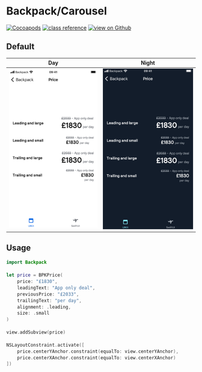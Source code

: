 # Backpack/Carousel

[![Cocoapods](https://img.shields.io/cocoapods/v/Backpack.svg?style=flat)](https://cocoapods.org/pods/Backpack)
[![class reference](https://img.shields.io/badge/Class%20reference-iOS-blue)](https://backpack.github.io/ios/versions/latest/uikit/Classes/BPKPrice.html)
[![view on Github](https://img.shields.io/badge/Source%20code-GitHub-lightgrey)](https://github.com/Skyscanner/backpack-ios/tree/main/Backpack/Price)

## Default
| Day | Night |
| --- | --- |
| <img src="https://raw.githubusercontent.com/Skyscanner/backpack-ios/main/screenshots/iPhone%208-Price___default_lm.png" alt="" width="375" /> | <img src="https://raw.githubusercontent.com/Skyscanner/backpack-ios/main/screenshots/iPhone%208-Price___default_dm.png" alt="" width="375" /> |

## Usage
 
```swift
import Backpack

let price = BPKPrice(
    price: "£1830",
    leadingText: "App only deal",
    previousPrice: "£2033",
    trailingText: "per day",
    alignment: .leading,
    size: .small
)

view.addSubview(price)

NSLayoutConstraint.activate([
    price.centerYAnchor.constraint(equalTo: view.centerYAnchor),
    price.centerXAnchor.constraint(equalTo: view.centerXAnchor)
])
```